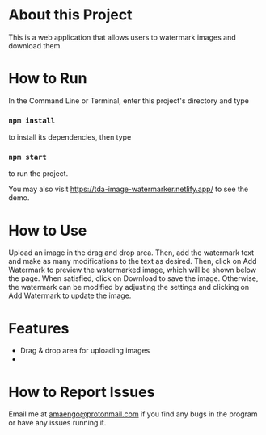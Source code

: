 # About this Project

This is a web application that allows users to watermark images and download them. 

# How to Run

In the Command Line or Terminal, enter this project's directory and type 

### `npm install`

to install its dependencies, then type

### `npm start`

to run the project. 

You may also visit https://tda-image-watermarker.netlify.app/ to see the demo. 

# How to Use

Upload an image in the drag and drop area. Then, add the watermark text and make as many modifications to the text as desired. Then, click on Add Watermark to preview the watermarked image, which will be shown below the page. When satisfied, click on Download to save the image. Otherwise, the watermark can be modified by adjusting the settings and clicking on Add Watermark to update the image. 

# Features

* Drag & drop area for uploading images
* 

# How to Report Issues

Email me at amaengo@protonmail.com if you find any bugs in the program or have any issues running it. 
